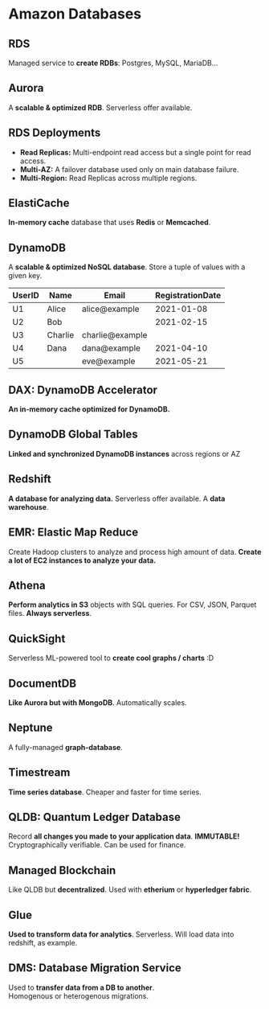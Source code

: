 # Amazon Databases

## RDS

Managed service to **create RDBs**: Postgres, MySQL, MariaDB...

## Aurora

A **scalable & optimized RDB**. Serverless offer available.

## RDS Deployments

- **Read Replicas:** Multi-endpoint read access but a single point for read access.
- **Multi-AZ:** A failover database used only on main database failure.
- **Multi-Region:** Read Replicas across multiple regions.

## ElastiCache

**In-memory cache** database that uses **Redis** or **Memcached**.

## DynamoDB

A **scalable & optimized NoSQL database**.
Store a tuple of values with a given key.

| UserID | Name     | Email            | RegistrationDate |
|--------|----------|------------------|------------------|
| U1     | Alice    | alice@example    | 2021-01-08       |
| U2     | Bob      |                  | 2021-02-15       |
| U3     | Charlie  | charlie@example  |                  |
| U4     | Dana     | dana@example     | 2021-04-10       |
| U5     |          | eve@example      | 2021-05-21       |

## DAX: DynamoDB Accelerator

**An in-memory cache optimized for DynamoDB.**

## DynamoDB Global Tables

**Linked and synchronized DynamoDB instances** across regions or AZ

## Redshift

**A database for analyzing data.** Serverless offer available. A **data warehouse**.

## EMR: Elastic Map Reduce

Create Hadoop clusters to analyze and process high amount of data.
**Create a lot of EC2 instances to analyze your data.**

## Athena

**Perform analytics in S3** objects with SQL queries. For CSV, JSON, Parquet files. **Always serverless**.

## QuickSight

Serverless ML-powered tool to **create cool graphs / charts** :D

## DocumentDB

**Like Aurora but with MongoDB**. Automatically scales.

## Neptune

A fully-managed **graph-database**.

## Timestream

**Time series database**. Cheaper and faster for time series.

## QLDB: Quantum Ledger Database

Record **all changes you made to your application data**. **IMMUTABLE!**  
Cryptographically verifiable. Can be used for finance.

## Managed Blockchain

Like QLDB but **decentralized**. Used with **etherium** or **hyperledger fabric**.

## Glue

**Used to transform data for analytics**. Serverless.
Will load data into redshift, as example.

## DMS: Database Migration Service

Used to **transfer data from a DB to another**.  
Homogenous or heterogenous migrations.


